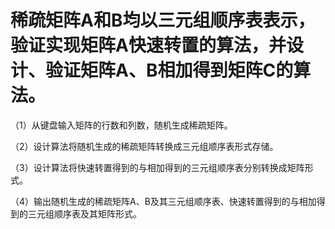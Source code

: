 # 稀疏矩阵A和B均以三元组顺序表表示，验证实现矩阵A快速转置的算法，并设计、验证矩阵A、B相加得到矩阵C的算法。

（1）从键盘输入矩阵的行数和列数，随机生成稀疏矩阵。

（2）设计算法将随机生成的稀疏矩阵转换成三元组顺序表形式存储。

（3）设计算法将快速转置得到的与相加得到的三元组顺序表分别转换成矩阵形式。

（4）输出随机生成的稀疏矩阵A、B及其三元组顺序表、快速转置得到的与相加得到的三元组顺序表及其矩阵形式。